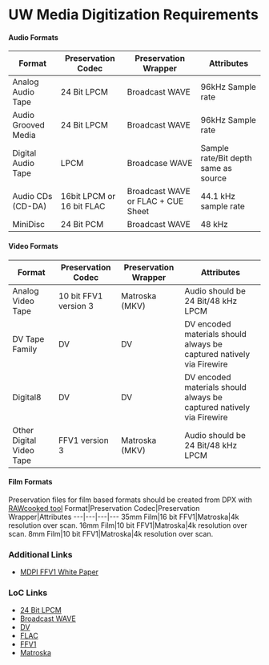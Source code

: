 # UW Media Digitization Requirements

#### Audio Formats
Format|Preservation Codec|Preservation Wrapper|Attributes
---|---|---|---
Analog Audio Tape|24 Bit LPCM|Broadcast WAVE|96kHz Sample rate
Audio Grooved Media|24 Bit LPCM|Broadcast WAVE|96kHz Sample rate
Digital Audio Tape|LPCM|Broadcase WAVE|Sample rate/Bit depth same as source
Audio CDs (CD-DA)|16bit LPCM or 16 bit FLAC|Broadcast WAVE or FLAC + CUE Sheet|44.1 kHz sample rate
MiniDisc|24 Bit PCM|Broadcast WAVE|48 kHz

#### Video Formats
Format|Preservation Codec|Preservation Wrapper|Attributes
---|---|---|---
Analog Video Tape|10 bit FFV1 version 3|Matroska (MKV)|Audio should be 24 Bit/48 kHz LPCM
DV Tape Family|DV|DV|DV encoded materials should always be captured natively via Firewire
Digital8|DV|DV|DV encoded materials should always be captured natively via Firewire
Other Digital Video Tape|FFV1 version 3|Matroska (MKV)|Audio should be 24 Bit/48 kHz LPCM


#### Film Formats
Preservation files for film based formats should be created from DPX with [RAWcooked tool](https://mediaarea.net/RAWcooked)
Format|Preservation Codec|Preservation Wrapper|Attributes
---|---|---|---
35mm Film|16 bit FFV1|Matroska|4k resolution over scan.
16mm Film|10 bit FFV1|Matroska|4k resolution over scan.
8mm Film|10 bit FFV1|Matroska|4k resolution over scan.

### Additional Links
* [MDPI FFV1 White Paper](https://mdpi.iu.edu/doc/MDPIwhitepaper.pdf)
### LoC Links
* [24 Bit LPCM](https://www.loc.gov/preservation/digital/formats/fdd/fdd000011.shtml)
* [Broadcast WAVE](https://www.loc.gov/preservation/digital/formats/fdd/fdd000003.shtml)
* [DV](https://www.loc.gov/preservation/digital/formats/fdd/fdd000183.shtml)
* [FLAC](https://www.loc.gov/preservation/digital/formats/fdd/fdd000198.shtml)
* [FFV1](https://www.loc.gov/preservation/digital/formats/fdd/fdd000341.shtml)
* [Matroska](https://www.loc.gov/preservation/digital/formats/fdd/fdd000342.shtml)

